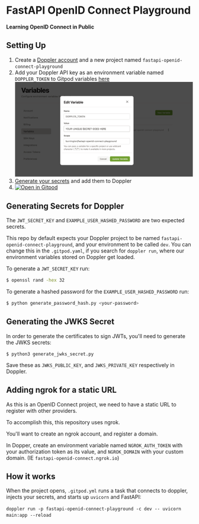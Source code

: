# FastAPI OpenID Connect Playground

**Learning OpenID Connect in Public**

## Setting Up

1. Create a [Doppler account](https://doppler.com/join?invite=8904317F) and a new project named `fastapi-openid-connect-playground`
2. Add your Doppler API key as an environment variable named `DOPPLER_TOKEN` to Gitpod variables [here](https://gitpod.io/variables)
![Adding your variable](./assets/environment-variable.png)
3. [Generate your secrets](#generating-secrets-for-doppler) and add them to Doppler
4. [![Open in Gitpod](https://gitpod.io/button/open-in-gitpod.svg)](https://gitpod.io/#https://github.com/burningion/fastapi-openid-connect-playground)

## Generating Secrets for Doppler

The `JWT_SECRET_KEY` and `EXAMPLE_USER_HASHED_PASSWORD` are two expected secrets. 

This repo by default expects your Doppler project to be named `fastapi-openid-connect-playground`, and your environment to be called `dev`. You can change this in the `.gitpod.yaml`, if you search for `doppler run`, where our environment variables stored on Doppler get loaded.

To generate a `JWT_SECRET_KEY` run:

```bash
$ openssl rand -hex 32
```

To generate a hashed password for the `EXAMPLE_USER_HASHED_PASSWORD` run:

```bash
$ python generate_password_hash.py <your-password>
```

## Generating the JWKS Secret

In order to generate the certificates to sign JWTs, you'll need to generate the JWKS secrets:

```
$ python3 generate_jwks_secret.py
```

Save these as `JWKS_PUBLIC_KEY`, and `JWKS_PRIVATE_KEY` respectively in Doppler.

## Adding ngrok for a static URL

As this is an OpenID Connect project, we need to have a static URL to register with other providers. 

To accomplish this, this repository uses ngrok.

You'll want to create an ngrok account, and register a domain. 

In Dopper, create an environment variable named `NGROK_AUTH_TOKEN` with your authorization token as its value, and `NGROK_DOMAIN` with your custom domain. (IE `fastapi-openid-connect.ngrok.io`)

## How it works

When the project opens, `.gitpod.yml` runs a task that connects to doppler, injects your secrets, and starts up `uvicorn` and FastAPI:

`doppler run -p fastapi-openid-connect-playground -c dev -- uvicorn main:app --reload` 
